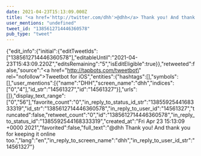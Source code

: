 ```yaml
---
date: 2021-04-23T15:13:09.000Z
title: "<a href='http://twitter.com/dhh'>@dhh</a> Thank you! And thank you for keeping it online too.″"
user_mentions: "undefined"
tweet_id: "1385612714446360578"
pub_type: "tweet"
---
```

{"edit_info":{"initial":{"editTweetIds":["1385612714446360578"],"editableUntil":"2021-04-23T15:43:09.220Z","editsRemaining":"5","isEditEligible":true}},"retweeted":false,"source":"<a href=\"http://tapbots.com/tweetbot\" rel=\"nofollow\">Tweetbot for iΟS</a>","entities":{"hashtags":[],"symbols":[],"user_mentions":[{"name":"DHH","screen_name":"dhh","indices":["0","4"],"id_str":"14561327","id":"14561327"}],"urls":[]},"display_text_range":["0","56"],"favorite_count":"0","in_reply_to_status_id_str":"1385592544168333319","id_str":"1385612714446360578","in_reply_to_user_id":"14561327","truncated":false,"retweet_count":"0","id":"1385612714446360578","in_reply_to_status_id":"1385592544168333319","created_at":"Fri Apr 23 15:13:09 +0000 2021","favorited":false,"full_text":"@dhh Thank you! And thank you for keeping it online too.","lang":"en","in_reply_to_screen_name":"dhh","in_reply_to_user_id_str":"14561327"}
